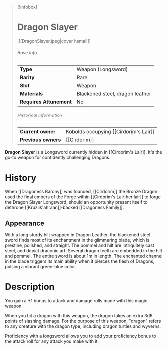 > [!infobox]  
> # Dragon Slayer
> ![[DragonSlayer.jpeg|cover hsmall]]
> ###### Base Info
> | | |
> |---|---|
> | **Type** | Weapon (Longsword) |
> | **Rarity** | Rare |
> | **Slot** | Weapon |
> | **Materials** | Blackened steel, dragon leather |
> | **Requires Attunement** | No |
> ###### Historical Information
> | | |
> |---|---|
> | **Current owner** | Kobolds occupying [[Cirdorim's Lair]] |
> | **Previous owners** | [[Cirdorim]] |

**Dragon Slayer** is a Longsword currently hidden in [[Cirdorim's Lair]]. It's the go-to weapon for confidently challenging Dragons.
# History
When [[Dragoness Barony]] was founded, [[Cirdorim]] the Bronze Dragon used the final embers of the Forge within [[Cirdorim's Lair|her lair]] to forge the Dragon Slayer Longsword, should an opportunity present itself to dethrone [[Kruziik'ahraan]]-backed [[Dragoness Family]].
## Appearance
With a long sturdy hilt wrapped in Dragon Leather, the blackened steel sword finds most of its enchantment in the glimmering blade, which is prestine, polished, and straight. The pommel and hilt are intriquitely cast steel, and depict draconic art. Several dragon teeth are embedded in the hilt and pommel. The entire sword is about 1m in length. The enchanted channel in the blade triggers its main ability when it pierces the flesh of Dragons, pulsing a vibrant green-blue color.
# Description
You gain a +1 bonus to attack and damage rolls made with this magic weapon.

When you hit a dragon with this weapon, the dragon takes an extra 3d6 points of slashing damage. For the purpose of this weapon, "dragon" refers to any creature with the dragon type, including dragon turtles and wyverns.

Proficiency with a longsword allows you to add your proficiency bonus to the attack roll for any attack you make with it.